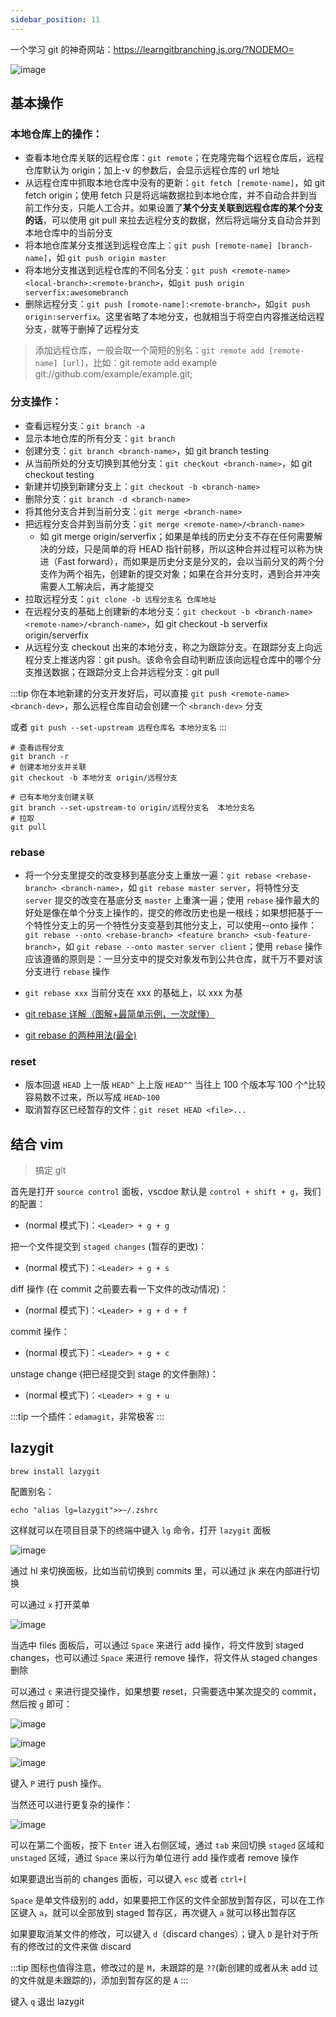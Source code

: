 ```yaml
---
sidebar_position: 11
---
```


一个学习 git 的神奇网站：https://learngitbranching.js.org/?NODEMO=

![image](https://tvax3.sinaimg.cn/large/008cOUgNgy1h3u6xvtx2lj317m0co49e.jpg)

## 基本操作

### 本地仓库上的操作：

- 查看本地仓库关联的远程仓库：`git remote`；在克隆完每个远程仓库后，远程仓库默认为 origin；加上-v 的参数后，会显示远程仓库的 url 地址
- 从远程仓库中抓取本地仓库中没有的更新：`git fetch [remote-name]`，如 git fetch origin；使用 fetch 只是将远端数据拉到本地仓库，并不自动合并到当前工作分支，只能人工合并。如果设置了**某个分支关联到远程仓库的某个分支的话**，可以使用 git pull 来拉去远程分支的数据，然后将远端分支自动合并到本地仓库中的当前分支
- 将本地仓库某分支推送到远程仓库上：`git push [remote-name] [branch-name]`，如 `git push origin master`
- 将本地分支推送到远程仓库的不同名分支：`git push <remote-name> <local-branch>:<remote-branch>`，如`git push origin serverfix:awesomebranch`
- 删除远程分支：`git push [romote-name]:<remote-branch>`，如`git push origin:serverfix`。这里省略了本地分支，也就相当于将空白内容推送给远程分支，就等于删掉了远程分支

> 添加远程仓库，一般会取一个简短的别名：`git remote add [remote-name] [url]`，比如：git remote add example git://github.com/example/example.git;

### 分支操作：

- 查看远程分支：`git branch -a`
- 显示本地仓库的所有分支：`git branch`
- 创建分支：`git branch <branch-name>`，如 git branch testing
- 从当前所处的分支切换到其他分支：`git checkout <branch-name>`，如 git checkout testing
- 新建并切换到新建分支上：`git checkout -b <branch-name>`
- 删除分支：`git branch -d <branch-name>`
- 将其他分支合并到当前分支：`git merge <branch-name>`
- 把远程分支合并到当前分支：`git merge <remote-name>/<branch-name>`
  - 如 git merge origin/serverfix；如果是单线的历史分支不存在任何需要解决的分歧，只是简单的将 HEAD 指针前移，所以这种合并过程可以称为快进（Fast forward），而如果是历史分支是分叉的，会以当前分叉的两个分支作为两个祖先，创建新的提交对象；如果在合并分支时，遇到合并冲突需要人工解决后，再才能提交
- 拉取远程分支：`git clone -b 远程分支名 仓库地址`
- 在远程分支的基础上创建新的本地分支：`git checkout -b <branch-name> <remote-name>/<branch-name>`，如 git checkout -b serverfix origin/serverfix
- 从远程分支 checkout 出来的本地分支，称之为跟踪分支。在跟踪分支上向远程分支上推送内容：git push。该命令会自动判断应该向远程仓库中的哪个分支推送数据；在跟踪分支上合并远程分支：git pull

:::tip
你在本地新建的分支开发好后，可以直接 `git push <remote-name> <branch-dev>`，那么远程仓库自动会创建一个 `<branch-dev>` 分支

或者 `git push --set-upstream 远程仓库名 本地分支名`
:::

```shell
# 查看远程分支
git branch -r
# 创建本地分支并关联
git checkout -b 本地分支 origin/远程分支

# 已有本地分支创建关联
git branch --set-upstream-to origin/远程分支名  本地分支名
# 拉取
git pull
```

### rebase

- 将一个分支里提交的改变移到基底分支上重放一遍：`git rebase <rebase-branch> <branch-name>`，如 `git rebase master server`，将特性分支 `server` 提交的改变在基底分支 `master` 上重演一遍；使用 `rebase` 操作最大的好处是像在单个分支上操作的，提交的修改历史也是一根线；如果想把基于一个特性分支上的另一个特性分支变基到其他分支上，可以使用--onto 操作：`git rebase --onto <rebase-branch> <feature branch> <sub-feature-branch>`，如 `git rebase --onto master server client`；使用 `rebase` 操作应该遵循的原则是：一旦分支中的提交对象发布到公共仓库，就千万不要对该分支进行 `rebase` 操作
- `git rebase xxx` 当前分支在 xxx 的基础上，以 xxx 为基

- [git rebase 详解（图解+最简单示例，一次就懂）](https://blog.csdn.net/weixin_42310154/article/details/119004977)
- [git rebase 的两种用法(最全)](https://blog.csdn.net/small_white_123/article/details/121563248)

### reset

- 版本回退 `HEAD` 上一版 `HEAD^` 上上版 `HEAD^^` 当往上 100 个版本写 100 个^比较容易数不过来，所以写成 `HEAD~100`
- 取消暂存区已经暂存的文件：`git reset HEAD <file>...`

## 结合 vim

> 搞定 git

首先是打开 `source control` 面板，vscdoe 默认是 `control + shift + g`，我们的配置：

- (normal 模式下)：`<Leader> + g + g`

把一个文件提交到 `staged changes` (暂存的更改)：

- (normal 模式下)：`<Leader> + g + s`

diff 操作 (在 commit 之前要去看一下文件的改动情况)：

- (normal 模式下)：`<Leader> + g + d + f`

commit 操作：

- (normal 模式下)：`<Leader> + g + c`

unstage change (把已经提交到 stage 的文件删除)：

- (normal 模式下)：`<Leader> + g + u`

:::tip
一个插件：`edamagit`，非常极客
:::

## lazygit

```shell
brew install lazygit
```

配置别名：

```shell
echo "alias lg=lazygit">>~/.zshrc
```

这样就可以在项目目录下的终端中键入 `lg` 命令，打开 `lazygit` 面板

![image](https://tva4.sinaimg.cn/large/008cOUgNgy1h3v08vag8jj324k1cmhdt.jpg)

通过 hl 来切换面板，比如当前切换到 commits 里，可以通过 jk 来在内部进行切换

可以通过 `x` 打开菜单

![image](https://tva2.sinaimg.cn/large/008cOUgNgy1h3v0i9iiqsj317y10wngr.jpg)

当选中 files 面板后，可以通过 `Space` 来进行 add 操作，将文件放到 staged changes，也可以通过 `Space` 来进行 remove 操作，将文件从 staged changes 删除

可以通过 `c` 来进行提交操作，如果想要 reset，只需要选中某次提交的 commit，然后按 `g` 即可：

![image](https://tvax3.sinaimg.cn/large/008cOUgNgy1h3v12aidbaj318m06ogql.jpg)

![image](https://tva3.sinaimg.cn/large/008cOUgNgy1h3v12nha5jj30zc0h4dpq.jpg)

![image](https://tvax2.sinaimg.cn/large/008cOUgNgy1h3v25ae7ctj30qw172k7j.jpg)

键入 `P` 进行 push 操作。

当然还可以进行更复杂的操作：

![image](https://tvax2.sinaimg.cn/large/008cOUgNgy1h3v2ejufobj323u1akhdt.jpg)

可以在第二个面板，按下 `Enter` 进入右侧区域，通过 `tab` 来回切换 `staged` 区域和 `unstaged` 区域，通过 `Space` 来以行为单位进行 add 操作或者 remove 操作

如果要退出当前的 changes 面板，可以键入 `esc` 或者 `ctrl+[`

`Space` 是单文件级别的 add，如果要把工作区的文件全部放到暂存区，可以在工作区键入 `a`，就可以全部放到 staged 暂存区，再次键入 `a` 就可以移出暂存区

如果要取消某文件的修改，可以键入 `d`（discard changes）；键入 `D` 是针对于所有的修改过的文件来做 discard

:::tip
图标也值得注意，修改过的是 `M`，未跟踪的是 `??`(新创建的或者从未 add 过的文件就是未跟踪的)，添加到暂存区的是 `A`
:::

键入 `q` 退出 lazygit
